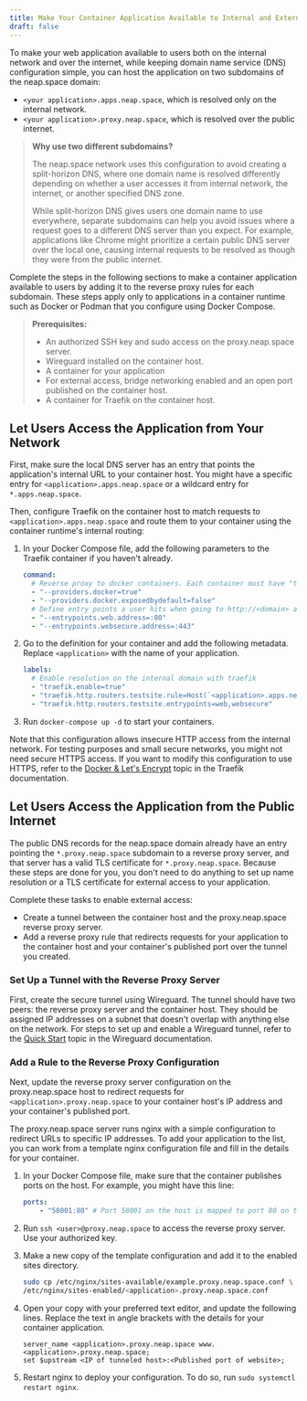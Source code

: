 ```yaml
---
title: Make Your Container Application Available to Internal and External Users
draft: false
---
```

To make your web application available to users both on the internal network and over the internet, while keeping domain name service (DNS) configuration simple, you can host the application on two subdomains of the neap.space domain:
* `<your application>.apps.neap.space`, which is resolved only on the internal network.
* `<your application>.proxy.neap.space`, which is resolved over the public internet.

>**Why use two different subdomains?**
>
>The neap.space network uses this configuration to avoid creating a split-horizon DNS, where one domain name is resolved differently depending on whether a user accesses it from internal network, the internet, or another specified DNS zone.
>
>
>While split-horizon DNS gives users one domain name to use everywhere, separate subdomains can help you avoid issues where a request goes to a different DNS server than you expect. For example, applications like Chrome might prioritize a certain public DNS server over the local one, causing internal requests to be resolved as though they were from the public internet.

Complete the steps in the following sections to make a container application available to users by adding it to the reverse proxy rules for each subdomain. These steps apply only to applications in a container runtime such as Docker or Podman that you configure using Docker Compose.

>**Prerequisites:**
>* An authorized SSH key and sudo access on the proxy.neap.space server.
>* Wireguard installed on the container host.
>* A container for your application
>* For external access, bridge networking enabled and an open port published on the container host.
>* A container for Traefik on the container host.

## Let Users Access the Application from Your Network
First, make sure the local DNS server has an entry that points the application's internal URL to your container host. You might have a specific entry for `<application>.apps.neap.space` or a wildcard entry for `*.apps.neap.space`.

Then, configure Traefik on the container host to match requests to `<application>.apps.neap.space` and route them to your container using the container runtime's internal routing:

1. In your Docker Compose file, add the following parameters to the Traefik container if you haven't already.

    ```yaml
    command:
      # Reverse proxy to docker containers. Each container must have "traefik.enable=true" in labels
      - "--providers.docker=true"
      - "--providers.docker.exposedbydefault=false"
      # Define entry points a user hits when going to http://<domain> and https://<domain>
      - "--entrypoints.web.address=:80"
      - "--entrypoints.websecure.address=:443"
    ```

1. Go to the definition for your container and add the following metadata. Replace `<application>` with the name of your application.

    ```yaml
    labels:
      # Enable resolution on the internal domain with traefik
      - "traefik.enable=true"
      - "traefik.http.routers.testsite.rule=Host(`<application>.apps.neap.space`)"
      - "traefik.http.routers.testsite.entrypoints=web,websecure"
    ```

1. Run `docker-compose up -d` to start your containers.

Note that this configuration allows insecure HTTP access from the internal network. For testing purposes and small secure networks, you might not need secure HTTPS access. If you want to modify this configuration to use HTTPS, refer to the [Docker & Let's Encrypt](https://doc.traefik.io/traefik/v1.7/user-guide/docker-and-lets-encrypt/) topic in the Traefik documentation.

## Let Users Access the Application from the Public Internet
The public DNS records for the neap.space domain already have an entry pointing the `*.proxy.neap.space` subdomain to a reverse proxy server, and that server has a valid TLS certificate for `*.proxy.neap.space`. Because these steps are done for you, you don't need to do anything to set up name resolution or a TLS certificate for external access to your application.

Complete these tasks to enable external access:
* Create a tunnel between the container host and the proxy.neap.space reverse proxy server.
* Add a reverse proxy rule that redirects requests for your application to the container host and your container's published port over the tunnel you created.

### Set Up a Tunnel with the Reverse Proxy Server
First, create the secure tunnel using Wireguard. The tunnel should have two peers: the reverse proxy server and the container host. They should be assigned IP addresses on a subnet that doesn't overlap with anything else on the network. For steps to set up and enable a Wireguard tunnel, refer to the [Quick Start](https://www.wireguard.com/quickstart/) topic in the Wireguard documentation.

### Add a Rule to the Reverse Proxy Configuration
Next, update the reverse proxy server configuration on the proxy.neap.space host to redirect requests for `<application>.proxy.neap.space` to your container host's IP address and your container's published port.

The proxy.neap.space server runs nginx with a simple configuration to redirect URLs to specific IP addresses. To add your application to the list, you can work from a template nginx configuration file and fill in the details for your container.

1. In your Docker Compose file, make sure that the container publishes ports on the host. For example, you might have this line:

    ```yaml
    ports:
        - "58001:80" # Port 58001 on the host is mapped to port 80 on the container.
    ```

1. Run `ssh <user>@proxy.neap.space` to access the reverse proxy server. Use your authorized key.
1. Make a new copy of the template configuration and add it to the enabled sites directory.

    ```sh
    sudo cp /etc/nginx/sites-available/example.proxy.neap.space.conf \
    /etc/nginx/sites-enabled/<application>.proxy.neap.space.conf
    ```

1. Open your copy with your preferred text editor, and update the following lines. Replace the text in angle brackets with the details for your container application.

    ```nginx
    server_name <application>.proxy.neap.space www.<application>.proxy.neap.space;
    set $upstream <IP of tunneled host>:<Published port of website>;
    ```

1. Restart nginx to deploy your configuration. To do so, run `sudo systemctl restart nginx`.
